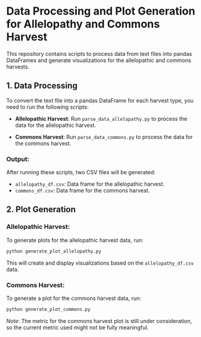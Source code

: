 
# Data Processing and Plot Generation for Allelopathy and Commons Harvest

This repository contains scripts to process data from text files into pandas DataFrames and generate visualizations for the allelopathic and commons harvests.

## 1. Data Processing

To convert the text file into a pandas DataFrame for each harvest type, you need to run the following scripts:

- **Allelopathic Harvest**: 
  Run `parse_data_allelopathy.py` to process the data for the allelopathic harvest.

- **Commons Harvest**: 
  Run `parse_data_commons.py` to process the data for the commons harvest.

### Output:

After running these scripts, two CSV files will be generated:

- `allelopathy_df.csv`: Data frame for the allelopathic harvest.
- `commons_df.csv`: Data frame for the commons harvest.

## 2. Plot Generation

### Allelopathic Harvest:
To generate plots for the allelopathic harvest data, run:

```bash
python generate_plot_allelopathy.py
```

This will create and display visualizations based on the `allelopathy_df.csv` data.

### Commons Harvest:
To generate a plot for the commons harvest data, run:

```bash
python generate_plot_commons.py
```

*Note*: The metric for the commons harvest plot is still under consideration, so the current metric used might not be fully meaningful.
